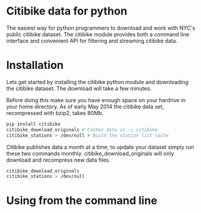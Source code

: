 Citibike data for python
========================

The easiest way for python programmers to download and work with NYC's
public citibike dataset.  The citibike module provides both a command
line interface and convenient API for filtering and streaming citibike
data.


Installation
============

Lets get started by installing the citibike python module and
downloading the citibike dataset.    The download will take a few minutes.

Before doing this make sure you have enough space on your hardrive in
your home directory.  As of early May 2014 the citibike data set,
recompressed with bzip2, takes 80Mb.

````bash
pip install citibike
citibike_download_originals # Caches data in ~/.citibike 
citibike_stations > /dev/null # Build the station list cache
````

Citibike publishes data a month at a time; to update your dataset
simply run these two commands monthly.  citibike_download_originals
will only download and recompress new data files.

````bash
citibike_download_originals 
citibike_stations > /dev/null
````

Using from the command line 
===========================







